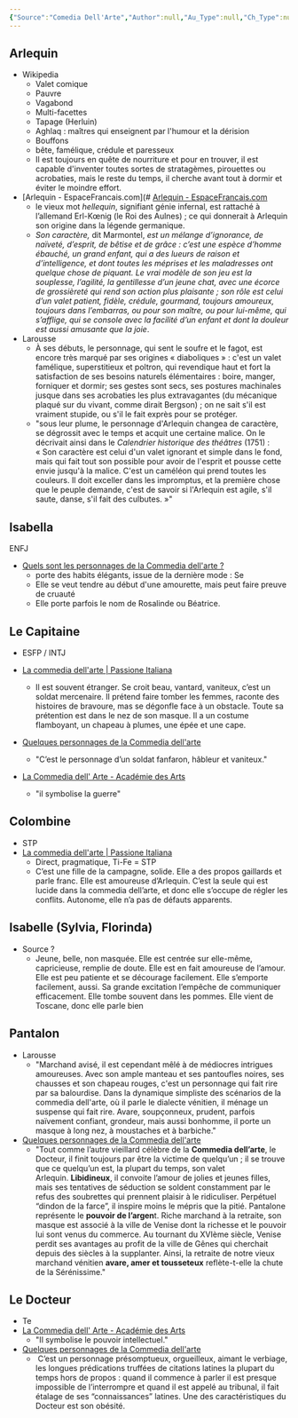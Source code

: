 ```yaml
---
{"Source":"Comedia Dell'Arte","Author":null,"Au_Type":null,"Ch_Type":null,"Cat":"fiction","Me_Cat":"watch 🎞️ / read 🔠","Theme":null,"languague":"fr","Tag":"examples","dg-publish":true,"permalink":"/sources/contents/comedia-dell-arte/","dgPassFrontmatter":true,"created":"2023-01-29T16:25:19.886+01:00","updated":"2023-01-29T17:38:18.260+01:00"}
---
```



## Arlequin
- Wikipedia 
	- Valet comique
	- Pauvre
	- Vagabond
	- Multi-facettes
	- Tapage (Herluin)
	- Aghlaq : maîtres qui enseignent par l'humour et la dérision
	- Bouffons
	- bête, famélique, crédule et paresseux
	- Il est toujours en quête de nourriture et pour en trouver, il est capable d'inventer toutes sortes de stratagèmes, pirouettes ou acrobaties, mais le reste du temps, il cherche avant tout à dormir et éviter le moindre effort.
- [Arlequin - EspaceFrancais.com](# [Arlequin - EspaceFrancais.com](https://www.espacefrancais.com/arlequin/)
	- le vieux mot *hellequin*, signifiant génie infernal, est rattaché à l’allemand Erl-Kœnig (le Roi des Aulnes) ; ce qui donnerait à Arlequin son origine dans la légende germanique.
	- *Son caractère,* dit Marmontel, *est un mélange d’ignorance, de naïveté, d’esprit, de bêtise et de grâce : c’est une espèce d’homme ébauché, un grand enfant, qui a des lueurs de raison et d’intelligence, et dont toutes les méprises et les maladresses ont quelque chose de piquant. Le vrai modèle de son jeu est la souplesse, l’agilité, la gentillesse d’un jeune chat, avec une écorce de grossièreté qui rend son action plus plaisante ; son rôle est celui d’un valet patient, fidèle, crédule, gourmand, toujours amoureux, toujours dans l’embarras, ou pour son maître, ou pour lui-même, qui s’afflige, qui se console avec la facilité d’un enfant et dont la douleur est aussi amusante que la joie*.
- Larousse
	- À ses débuts, le personnage, qui sent le soufre et le fagot, est encore très marqué par ses origines « diaboliques » : c'est un valet famélique, superstitieux et poltron, qui revendique haut et fort la satisfaction de ses besoins naturels élémentaires : boire, manger, forniquer et dormir; ses gestes sont secs, ses postures machinales jusque dans ses acrobaties les plus extravagantes (du mécanique plaqué sur du vivant, comme dirait Bergson) ; on ne sait s'il est vraiment stupide, ou s'il le fait exprès pour se protéger.
	- "sous leur plume, le personnage d'Arlequin changea de caractère, se dégrossit avec le temps et acquit une certaine malice. On le décrivait ainsi dans le _Calendrier historique des théâtres_ (1751) : « Son caractère est celui d'un valet ignorant et simple dans le fond, mais qui fait tout son possible pour avoir de l'esprit et pousse cette envie jusqu'à la malice. C'est un caméléon qui prend toutes les couleurs. Il doit exceller dans les impromptus, et la première chose que le peuple demande, c'est de savoir si l'Arlequin est agile, s'il saute, danse, s'il fait des culbutes. »"


## Isabella
ENFJ
- [Quels sont les personnages de la Commedia dell'arte ?](https://arts.toutcomment.com/article/quels-sont-les-personnages-de-la-commedia-dell-arte-6989.html)
	- porte des habits élégants, issue de la dernière mode : Se
	-  Elle se veut tendre au début d'une amourette, mais peut faire preuve de cruauté 
	- Elle porte parfois le nom de Rosalinde ou Béatrice.

## Le Capitaine
- ESFP / INTJ
- [La commedia dell'arte | Passione Italiana](https://www.passione-italiana.fr/commedia-dell-arte)
	- Il est souvent étranger. Se croit beau, vantard, vaniteux, c’est un soldat mercenaire. Il prétend faire tomber les femmes, raconte des histoires de bravoure, mas se dégonfle face à un obstacle. Toute sa prétention est dans le nez de son masque. Il a un costume flamboyant, un chapeau à plumes, une épée et une cape.
- [Quelques personnages de la Commedia dell'arte](https://www.culturellement.fr/quelques-personnages-de-la-commedia-dellarte/)
	- "C’est le personnage d’un soldat fanfaron, hâbleur et vaniteux."

- [La Commedia dell' Arte - Académie des Arts](http://academiedesarts-labrede.fr/index.php/2020/10/27/la-commedia-dell-arte/)
	- "il symbolise la guerre"
## Colombine
- STP 
- [La commedia dell'arte | Passione Italiana](https://www.passione-italiana.fr/commedia-dell-arte)
	- Direct, pragmatique, Ti-Fe = STP
	- C’est une fille de la campagne, solide. Elle a des propos gaillards et parle franc. Elle est amoureuse d’Arlequin. C’est la seule qui est lucide dans la commedia dell’arte, et donc elle s’occupe de régler les conflits. Autonome, elle n’a pas de défauts apparents.

## Isabelle (Sylvia, Florinda)
- Source ?
	- Jeune, belle, non masquée. Elle est centrée sur elle-même, capricieuse, remplie de doute. Elle est en fait amoureuse de l’amour. Elle est peu patiente et se décourage facilement. Elle s’emporte facilement, aussi. Sa grande excitation l’empêche de communiquer efficacement. Elle tombe souvent dans les pommes. Elle vient de Toscane, donc elle parle bien

## Pantalon
- Larousse
	- "Marchand avisé, il est cependant mêlé à de médiocres intrigues amoureuses. Avec son ample manteau et ses pantoufles noires, ses chausses et son chapeau rouges, c'est un personnage qui fait rire par sa balourdise. Dans la dynamique simpliste des scénarios de la commedia dell'arte, où il parle le dialecte vénitien, il ménage un suspense qui fait rire. Avare, soupçonneux, prudent, parfois naïvement confiant, grondeur, mais aussi bonhomme, il porte un masque à long nez, à moustaches et à barbiche."
- [Quelques personnages de la Commedia dell'arte](https://www.culturellement.fr/quelques-personnages-de-la-commedia-dellarte/)
	- "Tout comme l’autre vieillard célèbre de la **Commedia dell’arte**, le Docteur, il finit toujours par être la victime de quelqu’un ; il se trouve que ce quelqu’un est, la plupart du temps, son valet Arlequin. **Libidineux**, il convoite l’amour de jolies et jeunes filles, mais ses tentatives de séduction se soldent constamment par le refus des soubrettes qui prennent plaisir à le ridiculiser. Perpétuel “dindon de la farce”, il inspire moins le mépris que la pitié.  Pantalone représente le **pouvoir de l’argen**t. Riche marchand à la retraite, son masque est associé à la ville de Venise dont la richesse et le pouvoir lui sont venus du commerce. Au tournant du XVIème siècle, Venise perdit ses avantages au profit de la ville de Gênes qui cherchait depuis des siècles à la supplanter. Ainsi, la retraite de notre vieux marchand vénitien **avare, amer et tousseteux** reflète-t-elle la chute de la Sérénissime."

## Le Docteur
- Te
- [La Commedia dell' Arte - Académie des Arts](http://academiedesarts-labrede.fr/index.php/2020/10/27/la-commedia-dell-arte/)
	- "Il symbolise le pouvoir intellectuel."
- [Quelques personnages de la Commedia dell'arte](https://www.culturellement.fr/quelques-personnages-de-la-commedia-dellarte/)
	-  C’est un personnage présomptueux, orgueilleux, aimant le verbiage, les longues prédications truffées de citations latines la plupart du temps hors de propos : quand il commence à parler il est presque impossible de l’interrompre et quand il est appelé au tribunal, il fait étalage de ses “connaissances” latines. Une des caractéristiques du Docteur est son obésité.